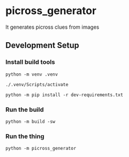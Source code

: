 # picross_generator
It generates picross clues from images

## Development Setup
### Install build tools

`python -m venv .venv`

`./.venv/Scripts/activate`

`python -m pip install -r dev-requirements.txt`

### Run the build

`python -m build -sw`

### Run the thing
`python -m picross_generator`